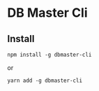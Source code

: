 # DB Master Cli

## Install

```terminal
npm install -g dbmaster-cli
```

or

```terminal
yarn add -g dbmaster-cli
```
